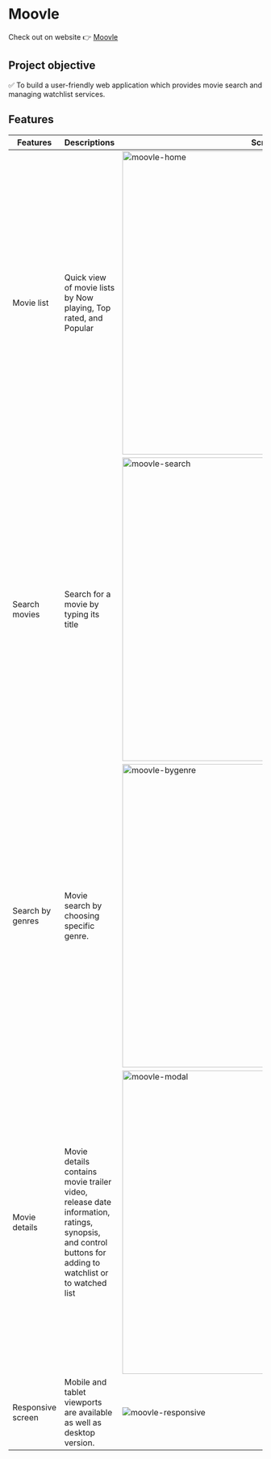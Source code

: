 # Moovle 

Check out on website :point_right: [Moovle](https://taesookang.github.io/moovle/)


## Project objective

:white_check_mark: To build a user-friendly web application which provides movie search and managing watchlist services.

## Features
| Features | Descriptions | Screenshot |
|--|--|--|
|Movie list| Quick view of movie lists by Now playing, Top rated, and Popular |<img width="600" alt="moovle-home" src="https://user-images.githubusercontent.com/75271289/108682785-bd17e480-74be-11eb-96e1-6e7d5958effe.png">|
|Search movies| Search for a movie by typing its title |<img width="600" alt="moovle-search" src="https://user-images.githubusercontent.com/75271289/108683614-d705f700-74bf-11eb-953b-be1c7381e001.png">|
|Search by genres| Movie search by choosing specific genre.  |<img width="600" alt="moovle-bygenre" src="https://user-images.githubusercontent.com/75271289/108684935-82fc1200-74c1-11eb-8be1-bb96d54532b6.png">|
|Movie details| Movie details contains movie trailer video, release date information, ratings, synopsis, and control buttons for adding to watchlist or to watched list |<img width="600" alt="moovle-modal" src="https://user-images.githubusercontent.com/75271289/108685248-eb4af380-74c1-11eb-8fc0-e42e79bd718e.png">|
|Responsive screen| Mobile and tablet viewports are available as well as desktop version. |![moovle-responsive](https://user-images.githubusercontent.com/75271289/108686909-0d457580-74c4-11eb-920b-19a80c206fe8.png)|
